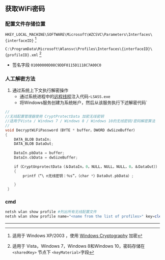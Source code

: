 ## 获取WiFi密码

### 配置文件存储位置

`HKEY_LOCAL_MACHINE\SOFTWARE\Microsoft\WZCSVC\Parameters\Interfaces\{interfaceID}` [^2]

`C:\ProgramData\Microsoft\Wlansvc\Profiles\Interfaces\{interfaceID}\{profileID}.xml` [^1]

- 签名字段 `01000000D08C9DDF0115D1118C7A00C0`

### 人工解密方法

1. 通过系统上下文执行解密操作
   - 通过系统进程中的[远程线程](https://securityxploded.com/ntcreatethreadex.php)注入代码-`LSASS.exe` 
   - 将Windows服务创建为系统帐户，然后从该服务执行下述解密代码`

```c
//
//无线配置管理器使用 CryptProtectData 加密无线密钥
//适用于Vista / Windows 7 / Windows 8 / Windows 10的无线密钥/密码解密算法
//
void DecryptWiFiPassword（BYTE * buffer，DWORD dwSizeBuffer）
{
	DATA_BLOB DataIn;
	DATA_BLOB DataOut;
	
 	DataIn.pbData = buffer;
	DataIn.cbData = dwSizeBuffer;
			
	if（CryptUnprotectData（＆DataIn，0，NULL，NULL，NULL，0，＆DataOut））
	{
		printf（“\ n无线密钥：％s”，（char *）DataOut.pbData）;

	}
 }
```



### cmd

```powershell
netsh wlan show profile #列出所有无线配置文件
netsh wlan show profile name="<name from the list of profiles>" key=clear #明文显示PSK
```



---

[^1]: 适用于 Vista，Windows 7，Windows 8和Windows 10，密码存储在 `<sharedKey>` 节点下 `<keyMaterial>`字段
[^2]: 适用于 Windows XP/2003 ，使用 [Windows Cryptography](https://docs.microsoft.com/zh-cn/windows/win32/seccrypto/cryptography-functions#data_encryption_and_decryption_functions) 加密